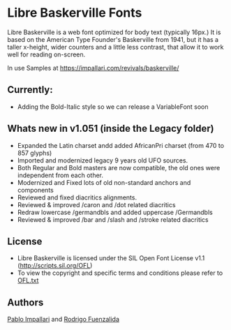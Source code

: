 Libre Baskerville Fonts
======================

Libre Baskerville is a web font optimized for body text (typically 16px.)
It is based on the American Type Founder's Baskerville from 1941, but it has a taller x-height, wider counters and a little less contrast, that allow it to work well for reading on-screen.

In use Samples at https://impallari.com/revivals/baskerville/

## Currently:
- Adding the Bold-Italic style so we can release a VariableFont soon

## Whats new in v1.051 (inside the Legacy folder)

- Expanded the Latin charset andd added AfricanPri charset (from 470 to 857 glyphs)
- Imported and modernized legacy 9 years old UFO sources.
- Both Regular and Bold masters are now compatible, the old ones were independent from each other.
- Modernized and Fixed lots of old non-standard anchors and components
- Reviewed and fixed diacritics alignments.
- Reviewed & improved /caron and /dot related diacritics
- Redraw lowercase /germandbls and added uppercase /Germandbls
- Reviewed & improved /bar and /slash and /stroke related diacritics

## License

- Libre Baskerville is licensed under the SIL Open Font License v1.1 (<http://scripts.sil.org/OFL>)
- To view the copyright and specific terms and conditions please refer to [OFL.txt](https://github.com/impallari/Libre-Baskerville/blob/master/OFL.txt)

## Authors

[Pablo Impallari](http://www.impallari.com) and [Rodrigo Fuenzalida](http://www.rfuenzalida.com)
